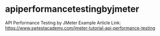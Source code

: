 # apiperformancetestingbyjmeter
API Performance Testing by JMeter Example
Article Link: https://www.swtestacademy.com/jmeter-tutorial-api-performance-testing
